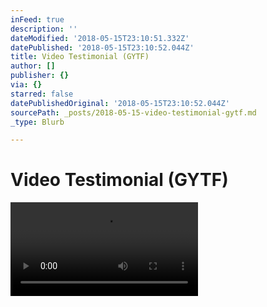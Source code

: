 ```yaml
---
inFeed: true
description: ''
dateModified: '2018-05-15T23:10:51.332Z'
datePublished: '2018-05-15T23:10:52.044Z'
title: Video Testimonial (GYTF)
author: []
publisher: {}
via: {}
starred: false
datePublishedOriginal: '2018-05-15T23:10:52.044Z'
sourcePath: _posts/2018-05-15-video-testimonial-gytf.md
_type: Blurb

---
```

# Video Testimonial (GYTF)
![](https://the-grid-user-content.s3-us-west-2.amazonaws.com/056d472f-2b2b-481d-bece-d6aee0da5de8.mp4)